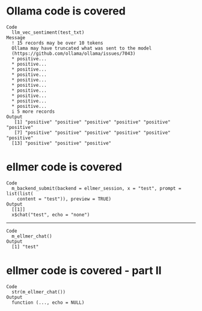 # Ollama code is covered

    Code
      llm_vec_sentiment(test_txt)
    Message
      ! 15 records may be over 10 tokens
      Ollama may have truncated what was sent to the model 
      (https://github.com/ollama/ollama/issues/7043)
      * positive...
      * positive...
      * positive...
      * positive...
      * positive...
      * positive...
      * positive...
      * positive...
      * positive...
      * positive...
      i 5 more records
    Output
       [1] "positive" "positive" "positive" "positive" "positive" "positive"
       [7] "positive" "positive" "positive" "positive" "positive" "positive"
      [13] "positive" "positive" "positive"

# ellmer code is covered

    Code
      m_backend_submit(backend = ellmer_session, x = "test", prompt = list(list(
        content = "test")), preview = TRUE)
    Output
      [[1]]
      x$chat("test", echo = "none")
      

---

    Code
      m_ellmer_chat()
    Output
      [1] "test"

# ellmer code is covered - part II

    Code
      str(m_ellmer_chat())
    Output
      function (..., echo = NULL)  

